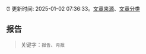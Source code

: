 :alarm_clock: 更新时间: 2025-01-02 07:36:33。[文章来源](/README.md)、[文章分类](/TAGS.md)

## 报告


> 关键字：`报告`、`月报`



